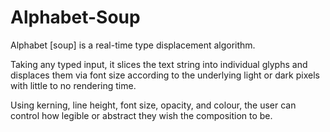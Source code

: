 # Alphabet-Soup
 
Alphabet [soup] is a real-time type displacement algorithm.

Taking any typed input, it slices the text string into individual glyphs and displaces them via font size according to the underlying light or dark pixels with little to no rendering time.

Using kerning, line height, font size, opacity, and colour, the user can control how legible or abstract they wish the composition to be.
